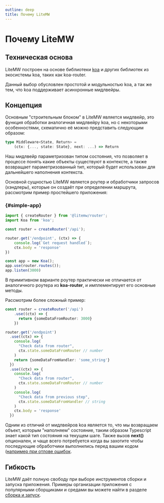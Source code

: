 ```yaml
---
outline: deep
title: Почему LiteMW
---
```


# Почему LiteMW

## Техническая основа
<span class="text-brand-1">LiteMW</span>
построен на основе библиотеки
[koa](https://koajs.com/)
и других библиотек из экосистемы koa, таких как koa-router.

Данный выбор обусловлен простотой и модульностью koa, а так же тем, что koa поддерживает
асинхронные мидлвейры.

## Концепция
Основным "строительным блоком" в
<span class="text-brand-1">LiteMW</span>
является мидлвейр, это функция обработки аналогичная мидлвейру koa, но с некоторыми особенностями,
схематично её можно представить следующим образом:

```ts
type Middleware<State, Return> = 
    (ctx: {..., state: State}, next: ...) => Return
```

Наш мидлвейр параметризован типом состояния, что позволяет в процессе понять какие объекты существуют в контексте,
а также возвращает параметризованный тип, который будет использован для дальнейшего наполнения контекста.

Основной сущностью
<span class="text-brand-1">LiteMW</span>
является роутер и обработчики запросов (хэндлеры), которые он создаёт при
определении маршрута, рассмотрим пример простейшего приложения:

### {#simple-app}
```ts
import { createRouter } from '@litemw/router';
import Koa from 'koa';

const router = createRouter('/api');

router.get('/endpoint', (ctx) => {
    console.log(`Get request handled`);
    ctx.body = 'response'
})

const app = new Koa();
app.use(router.routes());
app.listen(3000)
```

В примитивном варианте роутер практически не отличается от аналогичного роутера из **koa-router**, и имплементирует
его основные методы.

Рассмотрим более сложный пример:
```ts {10,17,21}
const router = createRouter('/api')
    .use((ctx) => {
      return {someDataFromRouter: 3000}
    })

router.get('/endpoint')
  .use((ctx) => {
    console.log(
      "Check data from router",
      ctx.state.someDataFromRouter // number
    )   
    return {someDataFromHandler: 'some_string'}
  })
  .use((ctx) => {
    console.log(
      "Check data from router",
      ctx.state.someDataFromRouter // number
    )
    console.log(
      "Check data from previous step",
      ctx.state.someDataFromHandler // string
    )
    ctx.body = 'response'
  })
```

Одним из отличий от мидлвейров koa является то, что мы возвращаем объект, которым "наполняем" состояние,
таким образом
<span class="text-indigo-2">Typescript</span> знает какой тип состояния на текущем шаге.
Также вызов **next()** опционален, и чаще всего потребуется когда вы захотите
чтобы последующие обработчики выполнились перед вашим кодом
([например при отлове ошибок](middlewares-use).


## Гибкость

<span class="text-brand-1">LiteMW</span>
даёт полную свободу при выборе инструментов сборки и запуска приложения. Примеры организации приложения
с популярными сборщиками и средами вы можете найти в разделе
[сборка и запуск](tsc).